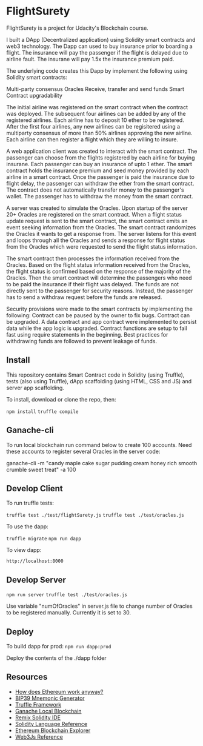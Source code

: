 # FlightSurety

FlightSurety is a project for Udacity's Blockchain course.

I built a DApp (Decentralized application) using Solidity smart contracts and web3 technology. The Dapp can used to buy insurance prior to boarding a flight. The insurance will pay the passenger if the flight is delayed due to airline fault. The insurane will pay 1.5x the insurance premium paid. 

The underlying code creates this Dapp by implement the following using Solidity smart contracts:

Multi-party consensus
Oracles
Receive, transfer and send funds
Smart Contract upgradability

The initial airline was registered on the smart contract when the contract was deployed. The subsequent four airlines can be added by any of the registered airlines. Each airline has to deposit 10 ether to be registered. After the first four airlines, any new airlines can be regisitered using a multiparty consensus of more than 50% airlines approving the new airline. Each airline can then register a flight which they are willing to insure.

A web application client was created to interact with the smart contract. The passenger can choose from the flights registered by each airline for buying insurane. Each passenger can buy an insurance of upto 1 ether. The smart contract holds the insurance premium and seed money provided by each airline in a smart contract. Once the passenger is paid the insurance due to flight delay, the passenger can withdraw the ether from the smart contract. The contract does not automatically transfer money to the passenger's wallet. The passenger has to withdraw the money from the smart contract. 

A server was created to simulate the Oracles. Upon startup of the server 20+ Oracles are registered on the smart contract. When a flight status update request is sent to the smart contract, the smart contract emits an event seeking information from the Oracles. The smart contract randomizes the Oracles it wants to get a response from. The server listens for this event and loops through all the Oracles and sends a response for flight status from the Oracles which were requested to send the flight status information. 

The smart contract then processes the information received from the Oracles. Based on the flight status information received from the Oracles, the flight status is confirmed based on the response of the majority of the Oracles. Then the smart contract will determine the passengers who need to be paid the insurance if their flight was delayed. The funds are not directly sent to the passenger for security reasons. Instead, the passenger has to send a withdraw request before the funds are released. 

Security provisions were made to the smart contracts by implementing the following:
  Contract can be paused by the owner to fix bugs.
  Contract can be upgraded.
  A data contract and app contract were implemented to persist data while the app logic is upgraded.
  Contract functions are setup to fail fast using require statements in the beginning.
  Best practices for withdrawing funds are followed to prevent leakage of funds.
  
## Install

This repository contains Smart Contract code in Solidity (using Truffle), tests (also using Truffle), dApp scaffolding (using HTML, CSS and JS) and server app scaffolding.

To install, download or clone the repo, then:

`npm install`
`truffle compile`

## Ganache-cli
To run local blockchain run command below to create 100 accounts. Need these accounts to register several Oracles in the server code:

ganache-cli -m "candy maple cake sugar pudding cream honey rich smooth crumble sweet treat" -a 100

## Develop Client

To run truffle tests:

`truffle test ./test/flightSurety.js`
`truffle test ./test/oracles.js`

To use the dapp:

`truffle migrate`
`npm run dapp`

To view dapp:

`http://localhost:8000`

## Develop Server

`npm run server`
`truffle test ./test/oracles.js`

Use variable "numOfOracles" in server.js file to change number of Oracles to be registered manually. Currently it is set to 30.


## Deploy

To build dapp for prod:
`npm run dapp:prod`

Deploy the contents of the ./dapp folder


## Resources

* [How does Ethereum work anyway?](https://medium.com/@preethikasireddy/how-does-ethereum-work-anyway-22d1df506369)
* [BIP39 Mnemonic Generator](https://iancoleman.io/bip39/)
* [Truffle Framework](http://truffleframework.com/)
* [Ganache Local Blockchain](http://truffleframework.com/ganache/)
* [Remix Solidity IDE](https://remix.ethereum.org/)
* [Solidity Language Reference](http://solidity.readthedocs.io/en/v0.4.24/)
* [Ethereum Blockchain Explorer](https://etherscan.io/)
* [Web3Js Reference](https://github.com/ethereum/wiki/wiki/JavaScript-API)
